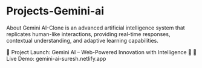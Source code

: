 # Projects-Gemini-ai
About Gemini AI-Clone is an advanced artificial intelligence system that replicates human-like interactions, providing real-time responses, contextual understanding, and adaptive learning capabilities.

🚀 Project Launch: Gemini AI – Web-Powered Innovation with Intelligence 🌟
🔗 Live Demo: gemini-ai-suresh.netlify.app
